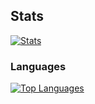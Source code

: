 ## Stats

[![Stats](https://github-readme-stats.vercel.app/api?username=lucka-me&show_icons=true&include_all_commits=true&hide_title=true)](https://github.com/lucka-me)

### Languages
[![Top Languages](https://github-readme-stats.vercel.app/api/top-langs/?username=lucka-me&layout=compact&hide_title=true&card_width=445)](https://github.com/lucka-me?tab=repositories)

